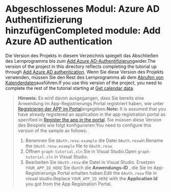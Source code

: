 # <a name="completed-module-add-azure-ad-authentication"></a><span data-ttu-id="ee680-101">Abgeschlossenes Modul: Azure AD Authentifizierung hinzufügen</span><span class="sxs-lookup"><span data-stu-id="ee680-101">Completed module: Add Azure AD authentication</span></span>

<span data-ttu-id="ee680-102">Die Version des Projekts in diesem Verzeichnis spiegelt das Abschließen des Lernprogramms bis zum [Add Azure AD-Authentifizierung](https://docs.microsoft.com/graph/tutorials/uwp?tutorial-step=3)wider.</span><span class="sxs-lookup"><span data-stu-id="ee680-102">The version of the project in this directory reflects completing the tutorial up through [Add Azure AD authentication](https://docs.microsoft.com/graph/tutorials/uwp?tutorial-step=3).</span></span> <span data-ttu-id="ee680-103">Wenn Sie diese Version des Projekts verwenden, müssen Sie den Rest des Lernprogramms ab dem [Abrufen von Kalenderdaten](https://docs.microsoft.com/graph/tutorials/uwp?tutorial-step=4)ausführen.</span><span class="sxs-lookup"><span data-stu-id="ee680-103">If you use this version of the project, you need to complete the rest of the tutorial starting at [Get calendar data](https://docs.microsoft.com/graph/tutorials/uwp?tutorial-step=4).</span></span>

> <span data-ttu-id="ee680-104">**Hinweis:** Es wird davon ausgegangen, dass Sie bereits eine Anwendung im App-Registrierungs Portal registriert haben, wie unter [Registrieren der APP im Portal](https://docs.microsoft.com/graph/tutorials/uwp?tutorial-step=2)angegeben.</span><span class="sxs-lookup"><span data-stu-id="ee680-104">**Note:** It is assumed that you have already registered an application in the app registration portal as specified in [Register the app in the portal](https://docs.microsoft.com/graph/tutorials/uwp?tutorial-step=2).</span></span> <span data-ttu-id="ee680-105">Sie müssen diese Version des Beispiels wie folgt konfigurieren:</span><span class="sxs-lookup"><span data-stu-id="ee680-105">You need to configure this version of the sample as follows:</span></span>
>
> 1. <span data-ttu-id="ee680-106">Benennen Sie `OAuth.resw.example` die Datei `OAuth.resw`in.</span><span class="sxs-lookup"><span data-stu-id="ee680-106">Rename the `OAuth.resw.example` file to `OAuth.resw`.</span></span>
> 1. <span data-ttu-id="ee680-107">Öffnen `graph-tutorial.sln` Sie in Visual Studio.</span><span class="sxs-lookup"><span data-stu-id="ee680-107">Open `graph-tutorial.sln` in Visual Studio.</span></span>
> 1. <span data-ttu-id="ee680-108">Bearbeiten Sie `OAuth.resw` die Datei in Visual Studio. Ersetzen `YOUR_APP_ID_HERE` Sie durch die **Anwendungs-ID** , die Sie im App-Registrierungs Portal erhalten haben.</span><span class="sxs-lookup"><span data-stu-id="ee680-108">Edit the `OAuth.resw` file in visual studio.Replace `YOUR_APP_ID_HERE` with the **Application Id** you got from the App Registration Portal.</span></span>
